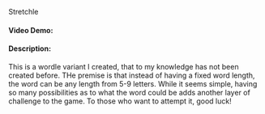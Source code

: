 Stretchle
#### Video Demo:  <URL HERE>
#### Description:
This is a wordle variant I created, that to my knowledge has not been created before.
THe premise is that instead of having a fixed word length, the word can be any length from 5-9 letters.
While it seems simple, having so many possibilities as to what the word could be adds another layer of challenge to the game.
To those who want to attempt it, good luck!
